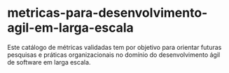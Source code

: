 # metricas-para-desenvolvimento-agil-em-larga-escala
Este catálogo de métricas validadas tem por objetivo para orientar futuras pesquisas e práticas organizacionais no domínio do desenvolvimento ágil de software em larga escala. 
